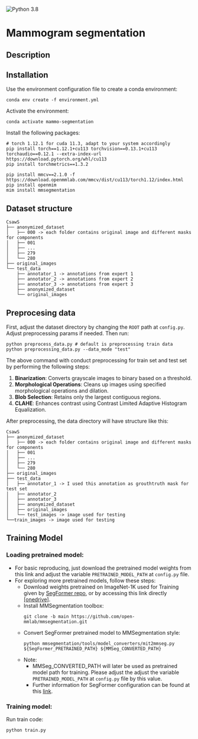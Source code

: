 ![Python 3.8](https://img.shields.io/badge/python-3.8-green.svg)
# Mammogram segmentation 
## Description 


## Installation
Use the environment configuration file to create a conda environment:

```shell
conda env create -f environment.yml
```
Activate the environment:
```
conda activate mammo-segmentation
```
Install the following packages: 
```shell
# torch 1.12.1 for cuda 11.3, adapt to your system accordingly
pip install torch==1.12.1+cu113 torchvision==0.13.1+cu113 torchaudio==0.12.1 --extra-index-url https://download.pytorch.org/whl/cu113
pip install torchmetrics==1.3.2

pip install mmcv==2.1.0 -f https://download.openmmlab.com/mmcv/dist/cu113/torch1.12/index.html
pip install openmim
mim install mmsegmentation
```
## Dataset structure
```shell
CsawS
├── anonymized_dataset
│   ├── 000 -> each folder contains original image and different masks for components
│   ├── 001
│   ├── ...
│   ├── 279
│   └── 280
├── original_images 
└── test_data
    ├── annotator_1 -> annotations from expert 1
    ├── annotator_2 -> annotations from expert 2
    ├── annotator_3 -> annotations from expert 3
    ├── anonymized_dataset 
    └── original_images 

```
## Preprocesing data
First, adjust the dataset directory by changing the `ROOT` path at `config.py`. Adjust preprocessing params if needed. Then run:
```shell
python preprocess_data.py # default is preprocessing train data
python preprocessing_data.py --data_mode "test"
```
The above command with conduct preprocessing for train set and test set by performing the following steps:
1. **Binarization**: Converts grayscale images to binary based on a threshold.
2. **Morphological Operations**: Cleans up images using specified morphological operations and dilation.
3. **Blob Selection**: Retains only the largest contiguous regions.
4. **CLAHE**: Enhances contrast using Contrast Limited Adaptive Histogram Equalization.

After preprocessing, the data directory will have structure like this:
```shell
CsawS
├── anonymized_dataset
│   ├── 000 -> each folder contains original image and different masks for components
│   ├── 001
│   ├── ...
│   ├── 279
│   └── 280
├── original_images 
├── test_data
│   ├── annotator_1 -> I used this annotation as grouthtruth mask for test set
│   ├── annotator_2 
│   ├── annotator_3 
│   ├── anonymized_dataset 
│   ├── original_images 
│   └── test_images -> image used for testing
└──train_images -> image used for testing
```
## Training Model
### Loading pretrained model:
- For basic reproducing, just download the pretrained model weights from this link and adjust the variable `PRETRAINED_MODEL_PATH` at `config.py` file.
- For exploring more pretrained models, follow these steps:
  - Download weights pretrained on ImageNet-1K used for Training given by [SegFormer repo](https://github.com/open-mmlab/mmsegmentation.git), or by accessing this link directly [[onedrive]](https://connecthkuhk-my.sharepoint.com/:f:/g/personal/xieenze_connect_hku_hk/EvOn3l1WyM5JpnMQFSEO5b8B7vrHw9kDaJGII-3N9KNhrg?e=cpydzZ). 
  - Install MMSegmentation toolbox:
    ```shell
    git clone -b main https://github.com/open-mmlab/mmsegmentation.git
    ```
  - Convert SegFormer pretrained model to MMSegmentation style:
    ```shell
    python mmsegmentation/tools/model_converters/mit2mmseg.py ${SegFormer_PRETRAINED_PATH} ${MMSeg_CONVERTED_PATH}
    ```
  - Note:
    - MMSeg_CONVERTED_PATH will later be used as pretrained model path for training. Please adjust the adjust the variable `PRETRAINED_MODEL_PATH` at `config.py` file by this value. 
    - Further information for SegFormer configuration can be found at this [link](https://github.com/open-mmlab/mmsegmentation/tree/master/configs/segformer).
### Training model:
Run train code:
```shell
python train.py
```




   





